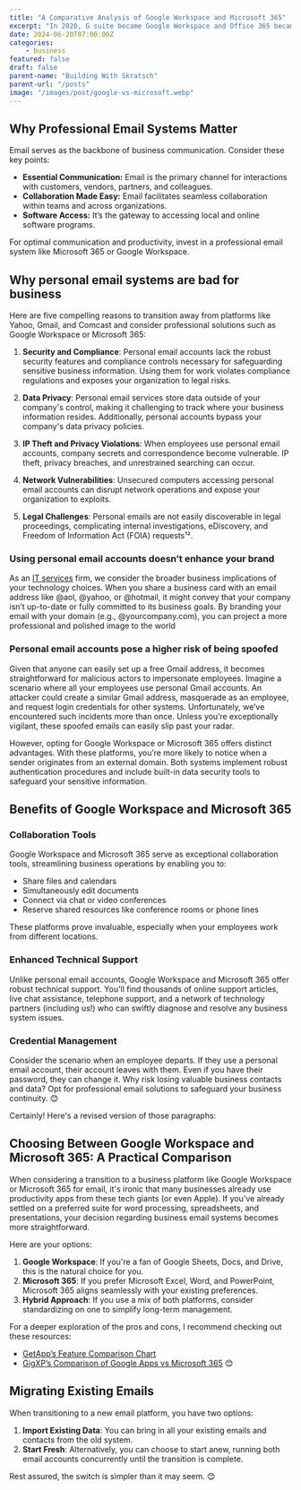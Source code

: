 ```yaml
---
title: "A Comparative Analysis of Google Workspace and Microsoft 365"
excerpt: "In 2020, G suite became Google Workspace and Office 365 became Microsoft 365. The names have changed but they're still great tools with even more features now."
date: 2024-06-20T07:00:00Z
categories:
    - business
featured: false
draft: false
parent-name: "Building With Skratsch"
parent-url: "/posts"
image: "/images/post/google-vs-microsoft.webp"
---
```


## Why Professional Email Systems Matter

Email serves as the backbone of business communication. Consider these key points:

- **Essential Communication:** Email is the primary channel for interactions with customers, vendors, partners, and colleagues.
- **Collaboration Made Easy:** Email facilitates seamless collaboration within teams and across organizations.
- **Software Access:** It’s the gateway to accessing local and online software programs.

For optimal communication and productivity, invest in a professional email system like Microsoft 365 or Google Workspace.

## Why personal email systems are bad for business

Here are five compelling reasons to transition away from platforms like Yahoo, Gmail, and Comcast and consider professional solutions such as Google Workspace or Microsoft 365:

1. **Security and Compliance**: Personal email accounts lack the robust security features and compliance controls necessary for safeguarding sensitive business information. Using them for work violates compliance regulations and exposes your organization to legal risks.

2. **Data Privacy**: Personal email services store data outside of your company's control, making it challenging to track where your business information resides. Additionally, personal accounts bypass your company's data privacy policies.

3. **IP Theft and Privacy Violations**: When employees use personal email accounts, company secrets and correspondence become vulnerable. IP theft, privacy breaches, and unrestrained searching can occur.

4. **Network Vulnerabilities**: Unsecured computers accessing personal email accounts can disrupt network operations and expose your organization to exploits.

5. **Legal Challenges**: Personal emails are not easily discoverable in legal proceedings, complicating internal investigations, eDiscovery, and Freedom of Information Act (FOIA) requests¹².

### Using personal email accounts doesn’t enhance your brand

As an [IT services](/it-services) firm, we consider the broader business implications of your technology choices. When you share a business card with an email address like @aol, @yahoo, or @hotmail, it might convey that your company isn’t up-to-date or fully committed to its business goals. By branding your email with your domain (e.g., @yourcompany.com), you can project a more professional and polished image to the world

### Personal email accounts pose a higher risk of being spoofed

Given that anyone can easily set up a free Gmail address, it becomes straightforward for malicious actors to impersonate employees. Imagine a scenario where all your employees use personal Gmail accounts. An attacker could create a similar Gmail address, masquerade as an employee, and request login credentials for other systems. Unfortunately, we’ve encountered such incidents more than once. Unless you’re exceptionally vigilant, these spoofed emails can easily slip past your radar.

However, opting for Google Workspace or Microsoft 365 offers distinct advantages. With these platforms, you’re more likely to notice when a sender originates from an external domain. Both systems implement robust authentication procedures and include built-in data security tools to safeguard your sensitive information.

## Benefits of Google Workspace and Microsoft 365

### Collaboration Tools

Google Workspace and Microsoft 365 serve as exceptional collaboration tools, streamlining business operations by enabling you to:

- Share files and calendars
- Simultaneously edit documents
- Connect via chat or video conferences
- Reserve shared resources like conference rooms or phone lines

These platforms prove invaluable, especially when your employees work from different locations.

### Enhanced Technical Support

Unlike personal email accounts, Google Workspace and Microsoft 365 offer robust technical support. You'll find thousands of online support articles, live chat assistance, telephone support, and a network of technology partners (including us!) who can swiftly diagnose and resolve any business system issues.

### Credential Management

Consider the scenario when an employee departs. If they use a personal email account, their account leaves with them. Even if you have their password, they can change it. Why risk losing valuable business contacts and data? Opt for professional email solutions to safeguard your business continuity. 😊

Certainly! Here's a revised version of those paragraphs:

## Choosing Between Google Workspace and Microsoft 365: A Practical Comparison

When considering a transition to a business platform like Google Workspace or Microsoft 365 for email, it's ironic that many businesses already use productivity apps from these tech giants (or even Apple). If you've already settled on a preferred suite for word processing, spreadsheets, and presentations, your decision regarding business email systems becomes more straightforward.

Here are your options:

1. **Google Workspace**: If you're a fan of Google Sheets, Docs, and Drive, this is the natural choice for you.
2. **Microsoft 365**: If you prefer Microsoft Excel, Word, and PowerPoint, Microsoft 365 aligns seamlessly with your existing preferences.
3. **Hybrid Approach**: If you use a mix of both platforms, consider standardizing on one to simplify long-term management.

For a deeper exploration of the pros and cons, I recommend checking out these resources:

- [GetApp’s Feature Comparison Chart](https://fitsmallbusiness.com/g-suite-vs-office-365/)
- [GigXP’s Comparison of Google Apps vs Microsoft 365](https://www.cloudally.com/blog/google-workspace-vs-office-365-comparison/) 😊

## Migrating Existing Emails

When transitioning to a new email platform, you have two options:

1. **Import Existing Data**: You can bring in all your existing emails and contacts from the old system.
2. **Start Fresh**: Alternatively, you can choose to start anew, running both email accounts concurrently until the transition is complete.

Rest assured, the switch is simpler than it may seem. 😊
